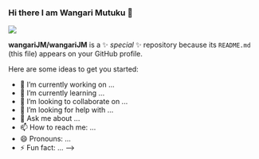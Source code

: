 ### Hi there I am Wangari Mutuku 👋

<div align="centre">
  <img src=("https://media.giphy.com/media/cSEao296oCUmcs4Jjl/giphy.gif"/>
  </div>










**wangariJM/wangariJM** is a ✨ _special_ ✨ repository because its `README.md` (this file) appears on your GitHub profile.

Here are some ideas to get you started:

- 🔭 I’m currently working on ...
- 🌱 I’m currently learning ...
- 👯 I’m looking to collaborate on ...
- 🤔 I’m looking for help with ...
- 💬 Ask me about ...
- 📫 How to reach me: ...
- 😄 Pronouns: ...
- ⚡ Fun fact: ...
-->
